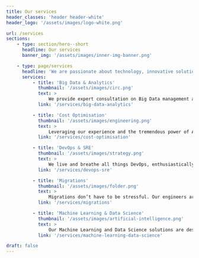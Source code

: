 ```yaml
---
title: Our services
header_classes: 'header header-white'
header_logo: '/assets/images/logo-white.png'

url: /services
sections:
    - type: section/hero--short
      headline: Our services
      banner_img: '/assets/images/inner-img-banner.png'

    - type: page/services
      headline: 'We are passionate about technology, innovative solutions and changing business for the better.'
      services:
          - title: 'Big Data & Analytics'
            thumbnail: '/assets/images/circ.png'
            text: >
                We provide expert consultation on Big Data management and meticulously implement Data Lakes, Data Warehouses, Dashboarding, and more, unlocking the full potential of your data.
            link: '/services/big-data-analytics'

          - title: 'Cost Optimisation'
            thumbnail: '/assets/images/engineering.png'
            text: >
                Leveraging our experience and the tremendous power of AWS solutions, we analyse and optimise your business expenditure, driving significant savings and enhancing your financial agility.
            link: '/services/cost-optimisation'

          - title: 'DevOps & SRE'
            thumbnail: '/assets/images/strategy.png'
            text: >
                We live and breathe all things DevOps, enthusiastically embracing the transformative impact these practices have on businesses. Let our deep expertise and passion guide you on your DevOps journey.
            link: '/services/devops-sre'

          - title: 'Migrations'
            thumbnail: '/assets/images/folder.png'
            text: >
                Migrations don’t have to be stressful. Our engineers are well versed in a wide range of AWS services and can assist you in the smooth migration of workloads & data of any size to AWS.
            link: '/services/migrations'

          - title: 'Machine Learning & Data Science'
            thumbnail: '/assets/images/artificial-intelligence.png'
            text: >
                Our Machine Learning and Data Science solutions are designed to help you unlock the full potential of your data, providing you with the insights you need to make informed decisions.
            link: '/services/machine-learning-data-science'

draft: false
---
```

